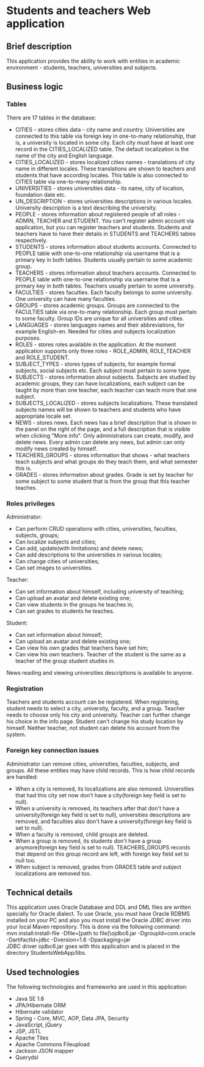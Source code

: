 # Students and teachers Web application

## Brief description
This application provides the ability to work with entities in academic environment - students, teachers, universities and subjects.

## Business logic

### Tables
There are 17 tables in the database:
* CITIES - stores cities data - city name and country. Universities are connected to this table via foreign key in one-to-many relationship, that is, a university is located in some city. Each city must have at least one record in the CITIES_LOCALIZED table. The default localization is the name of the city and English language.
* CITIES_LOCALIZED - stores localized cities names - translations of city name in different locales. These translations are shown to teachers and students that have according locales. This table is also connected to CITIES table via one-to-many relationship.
* UNIVERSITIES - stores universities data - its name, city of location, foundation date etc.
* UN_DESCRIPTION - stores universities descriptions in various locales. University description is a text describing the university.
* PEOPLE - stores information about registered people of all roles - ADMIN, TEACHER and STUDENT. You can't register admin account via application, but you can register teachers and students. Students and teachers have to have their details in STUDENTS and TEACHERS tables respectively.
* STUDENTS - stores information about students accounts. Connected to PEOPLE table with one-to-one relationship via username that is a primary key in both tables. Students usually pertain to some academic group.
* TEACHERS - stores information about teachers accounts. Connected to PEOPLE table with one-to-one relationship via username that is a primary key in both tables. Teachers usually pertain to some university.
* FACULTIES - stores faculties. Each faculty belongs to some university. One university can have many faculties.
* GROUPS - stores academic groups. Groups are connected to the FACULTIES table via one-to-many relationship. Each group must pertain to some faculty. Group IDs are unique for all universities and cities.
* LANGUAGES - stores languages names and their abbreviations, for example English-en. Needed for cities and subjects localization purposes.
* ROLES - stores roles available in the application. At the moment application supports only three roles - ROLE_ADMIN, ROLE_TEACHER and ROLE_STUDENT.
* SUBJECT_TYPES - stores types of subjects, for example formal subjects, social subjects etc. Each subject must pertain to some type.
* SUBJECTS - stores information about subjects. Subjects are studied by academic groups, they can have localizations, each subject can be taught by more than one teacher, each teacher can teach more that one subject.
* SUBJECTS_LOCALIZED - stores subjects localizations. These translated subjects names will be shown to teachers and students who have appropriate locale set.
* NEWS - stores news. Each news has a brief description that is shown in the panel on the right of the page, and a full description that is visible when clicking "More info". Only administrators can create, modify, and delete news. Every admin can delete any news, but admin can only modify news created by himself.
* TEACHERS_GROUPS - stores information that shows - what teachers teach subjects and what groups do they teach them, and what semester this is.
* GRADES - stores information about grades. Grade is set by teacher for some subject to some student that is from the group that this teacher teaches.

### Roles privileges
Administrator:
* Can perform CRUD operations with cities, universities, faculties, subjects, groups;
* Can localize subjects and cities;
* Can add, update(with limitations) and delete news;
* Can add descriptions to the universities in various locales;
* Can change cities of universities;
* Can set images to universities.

Teacher:
* Can set information about himself, including university of teaching;
* Can upload an avatar and delete existing one;
* Can view students in the groups he teaches in;
* Can set grades to students he teaches.

Student:
* Can set information about himself;
* Can upload an avatar and delete existing one;
* Can view his own grades that teachers have set him;
* Can view his own teachers. Teacher of the student is the same as a teacher of the group student studies in.

News reading and viewing universities descriptions is available to anyone.

### Registration
Teachers and students account can be registered. When registering, student needs to select a city, university, faculty, and a group. Teacher needs to choose only his city and university. Teacher can further change his choice in the info page. Student can't change his study location by himself. Neither teacher, not student can delete his account from the system.

### Foreign key connection issues
Administrator can remove cities, universities, faculties, subjects, and groups. All these entities may have child records. This is how child records are handled:
* When a city is removed, its localizations are also removed. Universities that had this city set now don't have a city(foreign key field is set to null).
* When a university is removed, its teachers after that don't have a university(foreign key field is set to null), universities descriptions are removed, and faculties also don't have a university(foreign key field is set to null).
* When a faculty is removed, child groups are deleted.
* When a group is removed, its students don't have a group anymore(foreign key field is set to null). TEACHERS_GROUPS records that depend on this group record are left, with foreign key field set to null too.
* When subject is removed, grades from GRADES table and subject localizations are removed too.

## Technical details

This application uses Oracle Database and DDL and DML files are written specially for Oracle dialect. To use Oracle, you must have Oracle RDBMS installed on your PC and also you must install the Oracle JDBC driver into your local Maven repository. This is done via the following command:  
mvn install:install-file -Dfile=[path to file]\ojdbc6.jar -DgroupId=com.oracle -DartifactId=jdbc -Dversion=1.6 -Dpackaging=jar  
JDBC driver ojdbc6.jar goes with this application and is placed in the directory StudentsWebApp/libs.

## Used technologies
The following technologies and frameworks are used in this application:
* Java SE 1.8
* JPA/Hibernate ORM
* Hibernate validator
* Spring - Core, MVC, AOP, Data JPA, Security
* JavaScript, jQuery
* JSP, JSTL
* Apache Tiles
* Apache Commons Fileupload
* Jackson JSON mapper
* Querydsl